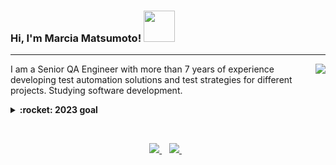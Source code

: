 ### Hi, I'm Marcia Matsumoto! <img src="https://media.giphy.com/media/ud6Q18PGmcyWXwiz9O/giphy.gif" width="50"></img>
------
<a href="https://github.com/tihmatsumoto/github-readme-stats">
  <img align="right" src="https://github-readme-stats.vercel.app/api/top-langs/?username=tihmatsumoto&layout=compact&hide=java,c%23,html" />
</a>

<p align="left">
I am a Senior QA Engineer with more than 7 years of experience developing test automation solutions and test strategies for different projects. Studying software development.
</p>

<details>
  <summary><b>:rocket: 2023 goal</b></summary>
</details>

&nbsp;&nbsp;
&nbsp;&nbsp;
&nbsp;&nbsp;
&nbsp;&nbsp;
<p align='center'>
  <a href="https://www.linkedin.com/in/tiemimatsumoto/">
    <img src="https://img.shields.io/badge/linkedin-%230077B5.svg?&style=for-the-badge&logo=linkedin&logoColor=white" />
  </a>&nbsp;&nbsp;
   <a href="https://twitter.com/tihmatsumoto">
    <img src="https://img.shields.io/badge/Twitter-1DA1F2?style=for-the-badge&logo=twitter&logoColor=white" />
  </a>&nbsp;&nbsp;
</p>
